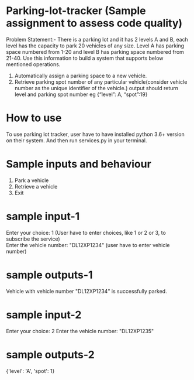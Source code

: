# Parking-lot-tracker (Sample assignment to assess code quality)

Problem Statement:-
There is a parking lot and it has 2 levels A and B, each level has the capacity to park 20
vehicles of any size. Level A has parking space numbered from 1-20 and level B has parking
space numbered from 21-40. Use this information to build a system that supports below
mentioned operations.
1. Automatically assign a parking space to a new vehicle.
2. Retrieve parking spot number of any particular vehicle(consider vehicle number as the
unique identifier of the vehicle.) output should return level and parking spot number eg
{“level”: A, “spot”:19}

# How to use
To use parking lot tracker, user have to have installed python 3.6+ version on their system.
And then run services.py in your terminal.


# Sample inputs and behaviour
 1. Park a vehicle
 2. Retrieve a vehicle
 3. Exit
# sample input-1
Enter your choice: 1  (User have to enter choices, like 1 or 2 or 3, to subscribe the service)<br>
Enter the vehicle number: "DL12XP1234" (user have to enter vehicle number)

# sample outputs-1
Vehicle with vehicle number "DL12XP1234" is successfully parked.

# sample input-2
Enter your choice: 2
Enter the vehicle number: "DL12XP1235"

# sample outputs-2
{'level': 'A', 'spot': 1}
